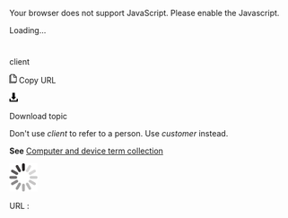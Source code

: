 Your browser does not support JavaScript. Please enable the Javascript.

Loading...

# 

client

![Copy URL](media/client-server/Copy.png)
Copy URL

![Download](media/client-server/Download.png)

Download topic

Don't use *client* to refer to a person. Use *customer* instead.

**See**  [Computer and device term collection](https://worldready.cloudapp.net/Styleguide/Read?id=2700&topicid=26597)

![In progress](media/client-server/activity-large.gif)

URL :
